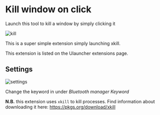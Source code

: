 # Kill window on click
Launch this tool to kill a window by simply clicking it

![kill](https://user-images.githubusercontent.com/42439472/166482159-cb1232ca-29b4-417d-be01-1d3dba02864c.png)


This is a super simple extension simply launching xkill.

This extension is listed on the Ulauncher extensions page. 

## Settings
![settings](https://user-images.githubusercontent.com/42439472/166482182-86c36eac-7151-4e03-8bc2-75e8fed3262e.png)

Change the keyword in under *Bluetooth manager Keyword*


**N.B.** this extension uses `xkill` to kill processes. 
Find information about downloading it here: https://pkgs.org/download/xkill
